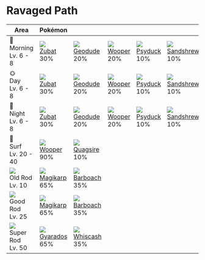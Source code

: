 # Ravaged Path

Area                                  | Pokémon                       | &nbsp;                        | &nbsp;                      | &nbsp;                       | &nbsp;                         | &nbsp;
---                                   | ---                           | ---                           | ---                         | ---                          | ---                            | ---
🌅<br>Morning<br>Lv. 6 - 8             | ![][041]<br>[Zubat]<br>30%    | ![][074]<br>[Geodude]<br>20%  | ![][194]<br>[Wooper]<br>20% | ![][054]<br>[Psyduck]<br>10% | ![][027]<br>[Sandshrew]<br>10% | ![][296]<br>[Makuhita]<br>10%
🌞<br>Day<br>Lv. 6 - 8                 | ![][041]<br>[Zubat]<br>30%    | ![][074]<br>[Geodude]<br>20%  | ![][194]<br>[Wooper]<br>20% | ![][054]<br>[Psyduck]<br>10% | ![][027]<br>[Sandshrew]<br>10% | ![][296]<br>[Makuhita]<br>10%
🌙<br>Night<br>Lv. 6 - 8               | ![][041]<br>[Zubat]<br>30%    | ![][074]<br>[Geodude]<br>20%  | ![][194]<br>[Wooper]<br>20% | ![][054]<br>[Psyduck]<br>10% | ![][027]<br>[Sandshrew]<br>10% | ![][296]<br>[Makuhita]<br>10%
🌊<br>Surf<br>Lv. 20 - 40              | ![][194]<br>[Wooper]<br>90%   | ![][195]<br>[Quagsire]<br>10% | &nbsp;                      | &nbsp;                       | &nbsp;                         | &nbsp;
![][old-rod]<br>Old Rod<br>Lv. 10     | ![][129]<br>[Magikarp]<br>65% | ![][339]<br>[Barboach]<br>35% | &nbsp;                      | &nbsp;                       | &nbsp;                         | &nbsp;
![][good-rod]<br>Good Rod<br>Lv. 25   | ![][129]<br>[Magikarp]<br>65% | ![][339]<br>[Barboach]<br>35% | &nbsp;                      | &nbsp;                       | &nbsp;                         | &nbsp;
![][super-rod]<br>Super Rod<br>Lv. 50 | ![][130]<br>[Gyarados]<br>65% | ![][340]<br>[Whiscash]<br>35% | &nbsp;                      | &nbsp;                       | &nbsp;                         | &nbsp;

[Sandshrew]: ../../pokemon_changes/027/
[Zubat]: ../../pokemon_changes/041/
[Psyduck]: ../../pokemon_changes/054/
[Geodude]: ../../pokemon_changes/074/
[Magikarp]: ../../pokemon_changes/129/
[Gyarados]: ../../pokemon_changes/130/
[Wooper]: ../../pokemon_changes/194/
[Quagsire]: ../../pokemon_changes/195/
[Makuhita]: ../../pokemon_changes/296/
[Barboach]: ../../pokemon_changes/339/
[Whiscash]: ../../pokemon_changes/340/
[good-rod]: ../img/items/good-rod.png
[old-rod]: ../img/items/old-rod.png
[super-rod]: ../img/items/super-rod.png
[027]: ../img/pokemon/027.png
[041]: ../img/pokemon/041.png
[054]: ../img/pokemon/054.png
[074]: ../img/pokemon/074.png
[129]: ../img/pokemon/129.png
[130]: ../img/pokemon/130.png
[194]: ../img/pokemon/194.png
[195]: ../img/pokemon/195.png
[296]: ../img/pokemon/296.png
[339]: ../img/pokemon/339.png
[340]: ../img/pokemon/340.png
